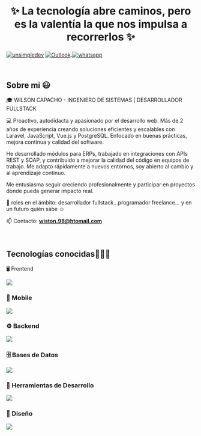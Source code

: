 <h1 align="center"> ✨ La tecnología abre caminos, pero es la valentía la que nos impulsa a recorrerlos ✨ </h1> 

<p align="left">
<a href="[https://linkedin.com/in/unsimpledev](https://www.linkedin.com/in/wilson-capacho-carmona-a593a1125/)" target="blank"><img align="center" src="https://img.shields.io/badge/LinkedIn-0077B5?style=for-the-badge&logo=linkedin&logoColor=white" alt="unsimpledev"/></a>
<a href="mailto:wiston.98@hotmail.com" target="_blank">
  <img align="center" src="https://img.shields.io/badge/Outlook-0078D4?style=for-the-badge&logo=microsoft-outlook&logoColor=white" alt="Outlook" />
</a>
<a href="https://wa.me/message/QOFOZYWCNT36N1" target="_blank">
  <img align="center" src="https://img.shields.io/badge/WhatsApp-25D366?style=for-the-badge&logo=whatsapp&logoColor=white" alt="whatsapp" />
</a>
  </p>
<br>
<h2>Sobre mi 😃</h2>
<!--Intro start-->

<p align="left">
🎓 WILSON CAPACHO - INGENIERO DE SISTEMAS | DESARROLLADOR FULLSTACK


💻 Proactivo, autodidacta y apasionado por el desarrollo web. Más de 2 años de experiencia creando soluciones eficientes y escalables con Laravel, JavaScript, Vue.js y PostgreSQL. Enfocado en buenas prácticas, mejora continua y calidad del software.

  He desarrollado módulos para ERPs, trabajado en integraciones con APIs REST y SOAP, y contribuido a mejorar la calidad del código en equipos de trabajo. Me adapto rápidamente a nuevos entornos, soy abierto al cambio y al aprendizaje continuo.

  Me entusiasma seguir creciendo profesionalmente y participar en proyectos donde pueda generar impacto real.
  

📝 roles en el ámbito: desarrollador fullstack...programador freelance... y en un futuro quién sabe ☺️

📫 Contacto: **wiston.98@htomail.com**
<!--Intro end-->
  </p>
<br>

<h2 >Tecnologías conocidas👨🏻‍💻</h2>
<!--tech stack icons-->
🖥️ Frontend
<p align="left">
  <img src="https://skillicons.dev/icons?i=html,css,js,ts,vue,react,nextjs,pug,sass,tailwind,bootstrap,vuetify,materialui&theme" />
</p>

### 📱 Mobile
<p align="left">
  <img src="https://skillicons.dev/icons?i=dart,flutter&theme" />
</p>

### ⚙️ Backend
<p align="left">
  <img src="https://skillicons.dev/icons?i=php,nodejs,laravel,prisma&theme" />
</p>

### 🗄️ Bases de Datos
<p align="left">
  <img src="https://skillicons.dev/icons?i=mysql,postgres,sqlite,firebase&theme" />
</p>

### 🧪 Herramientas de Desarrollo
<p align="left">
  <img src="https://skillicons.dev/icons?i=git,github,docker,postman,vscode,bash,notion,netlify&theme" />
</p>

### 🎨 Diseño
<p align="left">
  <img src="https://skillicons.dev/icons?i=figma&theme" />
</p>
<br>
<!-------------------------->
